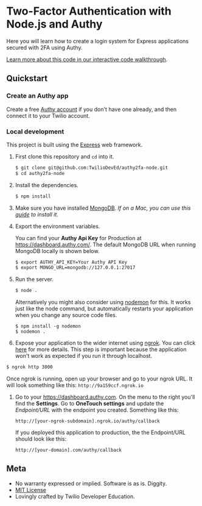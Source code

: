 # Two-Factor Authentication with Node.js and Authy

Here you will learn how to create a login system for Express applications secured with 2FA using Authy.

[Learn more about this code in our interactive code walkthrough](https://www.twilio.com/docs/howto/walkthrough/two-factor-authentication/node/express).

## Quickstart

### Create an Authy app

Create a free [Authy account](https://www.authy.com/developers/) if you don't
have one already, and then connect it to your Twilio account.

### Local development

This project is built using the [Express](http://expressjs.com/) web framework.

1. First clone this repository and `cd` into it.

   ```bash
   $ git clone git@github.com:TwilioDevEd/authy2fa-node.git
   $ cd authy2fa-node
   ```

1. Install the dependencies.

   ```bash
   $ npm install
   ```

1. Make sure you have installed [MongoDB](https://www.mongodb.org/). _If on a Mac, you can use this [guide](https://docs.mongodb.org/manual/tutorial/install-mongodb-on-os-x/) to install it._

1. Export the environment variables.

   You can find your **Authy Api Key** for Production at https://dashboard.authy.com/. The default MongoDB URL when running MongoDB locally is shown below.

   ```bash
   $ export AUTHY_API_KEY=Your Authy API Key
   $ export MONGO_URL=mongodb://127.0.0.1:27017
   ```

1. Run the server.

   ```bash
   $ node .
   ```

   Alternatively you might also consider using [nodemon](https://github.com/remy/nodemon) for this.
   It works just like the node command, but automatically restarts your application when you change
   any source code files.

   ```
   $ npm install -g nodemon
   $ nodemon .
   ```

1. Expose your application to the wider internet using [ngrok](http://ngrok.com). You can click
  [here](https://www.twilio.com/blog/2015/09/6-awesome-reasons-to-use-ngrok-when-testing-webhooks.html) for more details. This step
  is important because the application won't work as expected if you run it through localhost.

  ```bash
  $ ngrok http 3000
  ```

  Once ngrok is running, open up your browser and go to your ngrok URL.
  It will look something like this: `http://9a159ccf.ngrok.io`

1. Go to your https://dashboard.authy.com. On the menu to the right you'll find the
   **Settings**. Go to **OneTouch settings** and update the _Endpoint/URL_ with the
   endpoint you created. Something like this:

   `http://[your-ngrok-subdomain].ngrok.io/authy/callback`

   If you deployed this application to production, the the Endpoint/URL should look like this:

   `http://[your-domain].com/authy/callback`

## Meta

* No warranty expressed or implied. Software is as is. Diggity.
* [MIT License](http://www.opensource.org/licenses/mit-license.html)
* Lovingly crafted by Twilio Developer Education.
